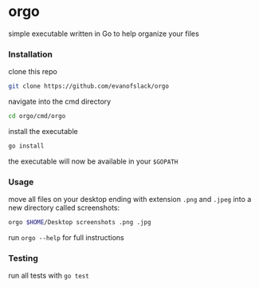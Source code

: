 # orgo

simple executable written in Go to help organize your files

### Installation

clone this repo
```bash
git clone https://github.com/evanofslack/orgo
```

navigate into the cmd directory
```bash
cd orgo/cmd/orgo
```

install the executable

```bash
go install
```

the executable will now be available in your `$GOPATH` 

### Usage

move all files on your desktop ending with extension `.png` and `.jpeg` into a new directory called screenshots:
```bash
orgo $HOME/Desktop screenshots .png .jpg
```

run `orgo --help` for full instructions


### Testing

run all tests with `go test`